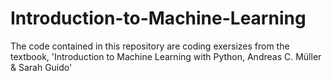 # Introduction-to-Machine-Learning
The code contained in this repository are coding exersizes from the textbook, 'Introduction to Machine Learning with Python, Andreas C. Müller &amp; Sarah Guido'
